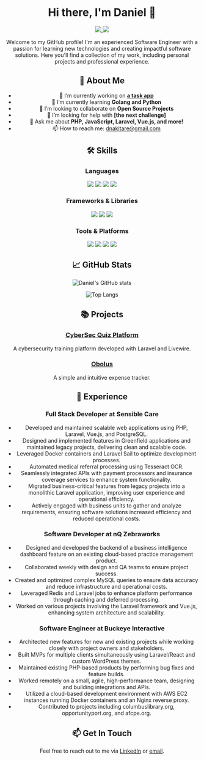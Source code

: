 <div align="center">
  
# Hi there, I'm Daniel 👋

<div>
  <a href="https://www.linkedin.com/in/dnakitare/">
    <img src="https://img.shields.io/badge/-Daniel-blue?style=flat-square&logo=Linkedin&logoColor=white">
  </a>
  <a href="mailto:dnakitare@gmail.com">
    <img src="https://img.shields.io/badge/-dnakitare@gmail.com-c14438?style=flat-square&logo=Gmail&logoColor=white">
  </a>
</div>

Welcome to my GitHub profile! I'm an experienced Software Engineer with a passion for learning new technologies and creating impactful software solutions. Here you'll find a collection of my work, including personal projects and professional experience.

</div>

<div align="center">

## 🚀 About Me

- 🔭 I’m currently working on **[a task app](https://github.com/Dnakitare/task-app)**
- 🌱 I’m currently learning **Golang and Python**
- 👯 I’m looking to collaborate on **Open Source Projects**
- 🤔 I’m looking for help with **[the next challenge]**
- 💬 Ask me about **PHP, JavaScript, Laravel, Vue.js, and more!**
- 📫 How to reach me: [dnakitare@gmail.com](mailto:dnakitare@gmail.com)

</div>

<div align="center">

## 🛠️ Skills

### Languages

<div>
  <img src="https://img.shields.io/badge/-PHP-777BB4?style=flat&logo=php&logoColor=white">
  <img src="https://img.shields.io/badge/-JavaScript-F7DF1E?style=flat&logo=javascript&logoColor=black">
  <img src="https://img.shields.io/badge/-Python-3776AB?style=flat&logo=python&logoColor=white">
  <img src="https://img.shields.io/badge/-Go-00ADD8?style=flat&logo=go&logoColor=white">
</div>

### Frameworks & Libraries

<div>
  <img src="https://img.shields.io/badge/-Laravel-FF2D20?style=flat&logo=laravel&logoColor=white">
  <img src="https://img.shields.io/badge/-Vue.js-4FC08D?style=flat&logo=vue.js&logoColor=white">
  <img src="https://img.shields.io/badge/-Tailwind%20CSS-38B2AC?style=flat&logo=tailwind-css&logoColor=white">
</div>

### Tools & Platforms

<div>
  <img src="https://img.shields.io/badge/-Docker-2496ED?style=flat&logo=docker&logoColor=white">
  <img src="https://img.shields.io/badge/-PostgreSQL-336791?style=flat&logo=postgresql&logoColor=white">
  <img src="https://img.shields.io/badge/-MySQL-4479A1?style=flat&logo=mysql&logoColor=white">
  <img src="https://img.shields.io/badge/-Git-F05032?style=flat&logo=git&logoColor=white">
</div>

</div>

<div align="center">

## 📈 GitHub Stats

![Daniel's GitHub stats](https://github-readme-stats.vercel.app/api?username=Dnakitare&count_private=true&hide=stars,prs,issues,contribs&show_icons=true&theme=radical)

![Top Langs](https://github-readme-stats.vercel.app/api/top-langs/?username=Dnakitare&layout=compact&theme=radical)

</div>

<div align="center">

## 📚 Projects

### [CyberSec Quiz Platform](https://github.com/Dnakitare/cybersec-quiz)

A cybersecurity training platform developed with Laravel and Livewire.

### [Obolus](https://github.com/Dnakitare/Obolus)

A simple and intuitive expense tracker.

</div>

<div align="center">

## 💼 Experience

### Full Stack Developer at Sensible Care
- Developed and maintained scalable web applications using PHP, Laravel, Vue.js, and PostgreSQL.
- Designed and implemented features in Greenfield applications and maintained legacy projects, delivering clean and scalable code.
- Leveraged Docker containers and Laravel Sail to optimize development processes.
- Automated medical referral processing using Tesseract OCR.
- Seamlessly integrated APIs with payment processors and insurance coverage services to enhance system functionality.
- Migrated business-critical features from legacy projects into a monolithic Laravel application, improving user experience and operational efficiency.
- Actively engaged with business units to gather and analyze requirements, ensuring software solutions increased efficiency and reduced operational costs.

### Software Developer at nQ Zebraworks
- Designed and developed the backend of a business intelligence dashboard feature on an existing cloud-based practice management product.
- Collaborated weekly with design and QA teams to ensure project success.
- Created and optimized complex MySQL queries to ensure data accuracy and reduce infrastructure and operational costs.
- Leveraged Redis and Laravel jobs to enhance platform performance through caching and deferred processing.
- Worked on various projects involving the Laravel framework and Vue.js, enhancing system architecture and scalability.

### Software Engineer at Buckeye Interactive
- Architected new features for new and existing projects while working closely with project owners and stakeholders.
- Built MVPs for multiple clients simultaneously using Laravel/React and custom WordPress themes.
- Maintained existing PHP-based products by performing bug fixes and feature builds.
- Worked remotely on a small, agile, high-performance team, designing and building integrations and APIs.
- Utilized a cloud-based development environment with AWS EC2 instances running Docker containers and an Nginx reverse proxy.
- Contributed to projects including columbuslibrary.org, opportunityport.org, and afcpe.org.

</div>

<div align="center">

## 📫 Get In Touch

Feel free to reach out to me via [LinkedIn](https://www.linkedin.com/in/dnakitare/) or [email](mailto:dnakitare@gmail.com).

</div>
